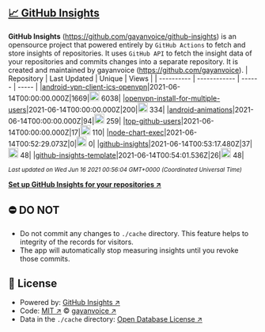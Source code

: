 ## [:chart_with_upwards_trend: GitHub Insights](https://github.com/gayanvoice/github-insights)
**GitHub Insights** (https://github.com/gayanvoice/github-insights) is an opensource project that powered entirely by  `GitHub Actions` to fetch and store insights of repositories.
It uses `GitHub API` to fetch the insight data of your repositories and commits changes into a separate repository. It is created and maintained by gayanvoice (https://github.com/gayanvoice).
| Repository | Last Updated | Unique | Views |
 | ---------- | ------------ | ------ | ----- |
|[android-vpn-client-ics-openvpn](https://github.com/gayanvoice/insights/tree/master/readme/207237845/week.md)|2021-06-14T00:00:00.000Z|1669|<img alt="Response time graph" src="https://github.com/gayanvoice/insights/raw/master/graph/207237845/small/week.png" height="20"> 6038|
|[openvpn-install-for-multiple-users](https://github.com/gayanvoice/insights/tree/master/readme/208378302/week.md)|2021-06-14T00:00:00.000Z|200|<img alt="Response time graph" src="https://github.com/gayanvoice/insights/raw/master/graph/208378302/small/week.png" height="20"> 334|
|[android-animations](https://github.com/gayanvoice/insights/tree/master/readme/209241190/week.md)|2021-06-14T00:00:00.000Z|94|<img alt="Response time graph" src="https://github.com/gayanvoice/insights/raw/master/graph/209241190/small/week.png" height="20"> 259|
|[top-github-users](https://github.com/gayanvoice/insights/tree/master/readme/373383893/week.md)|2021-06-14T00:00:00.000Z|17|<img alt="Response time graph" src="https://github.com/gayanvoice/insights/raw/master/graph/373383893/small/week.png" height="20"> 110|
|[node-chart-exec](https://github.com/gayanvoice/insights/tree/master/readme/370678191/week.md)|2021-06-14T00:52:29.073Z|0|<img alt="Response time graph" src="https://github.com/gayanvoice/insights/raw/master/graph/370678191/small/week.png" height="20"> 0|
|[github-insights](https://github.com/gayanvoice/insights/tree/master/readme/372371373/week.md)|2021-06-14T00:53:17.480Z|37|<img alt="Response time graph" src="https://github.com/gayanvoice/insights/raw/master/graph/372371373/small/week.png" height="20"> 48|
|[github-insights-template](https://github.com/gayanvoice/insights/tree/master/readme/372372861/week.md)|2021-06-14T00:54:01.536Z|26|<img alt="Response time graph" src="https://github.com/gayanvoice/insights/raw/master/graph/372372861/small/week.png" height="20"> 48|

<small><i>Last updated on Wed Jun 16 2021 00:56:04 GMT+0000 (Coordinated Universal Time)</i></small>

[**Set up GitHub Insights for your repositories ↗️**](https://github.com/gayanvoice/github-insights)
## ⛔ DO NOT
- Do not commit any changes to `./cache` directory. This feature helps to integrity of the records for visitors.
- The app will automatically stop measuring insights until you revoke those commits.
## 📄 License
- Powered by: [GitHub Insights ↗️](https://github.com/gayanvoice/github-insights)
- Code: [MIT ↗️](./LICENSE) © [gayanvoice ↗️](https://github.com/gayanvoice)
- Data in the `./cache` directory: [Open Database License ↗️](https://opendatacommons.org/licenses/odbl/1-0/)